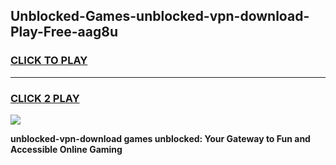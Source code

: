 
## Unblocked-Games-unblocked-vpn-download-Play-Free-aag8u
<h3>
<a href="https://premium76.site?title=unblocked-vpn-download&ref=23A">CLICK TO PLAY</a></h3>
<hr>

<h3>
<a href="https://premium76.site?title=unblocked-vpn-download&ref=23A">CLICK 2 PLAY</a>
  
</h3>

<a href="https://premium76.site?title=unblocked-vpn-download&ref=23A"><img src="https://clearcache.store/games.png"></a>


**unblocked-vpn-download games unblocked: Your Gateway to Fun and Accessible Online Gaming**
